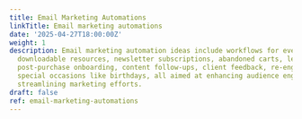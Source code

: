 ```yaml
---
title: Email Marketing Automations
linkTitle: Email marketing automations
date: '2025-04-27T18:00:00Z'
weight: 1
description: Email marketing automation ideas include workflows for event registrations,
  downloadable resources, newsletter subscriptions, abandoned carts, lead nurturing,
  post-purchase onboarding, content follow-ups, client feedback, re-engagement, and
  special occasions like birthdays, all aimed at enhancing audience engagement and
  streamlining marketing efforts.
draft: false
ref: email-marketing-automations
---
```


